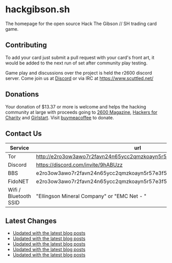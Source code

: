 # hackgibson.sh
The homepage for the open source Hack The Gibson // SH trading card game.


## Contributing

To add your card just submit a pull request with your card's front art, it would be added to the next run of set after community play testing.

Game play and discussions over the project is held the r2600 discord server. Come join us at [Discord](https://discord.com/invite/9hABUzz) or via IRC at https://www.scuttled.net/


## Donations

Your donation of $13.37 or more is welcome and helps the hacking community at large with proceeds going to [2600 Magazine](https://2600.com/), [Hackers for Charity](https://hackersforcharity.org) and [Girlstart](https://girlstart.org).  Visit [buymeacoffee](https://www.buymeacoffee.com/hackgibson.sh) to donate.


## Contact Us

Service | url
-|-
Tor | http://e2ro3ow3awo7r2favn24n65ycc2qmzkoayn5r57e3f56nvjwdcgg32ad.onion
Discord | https://discord.com/invite/9hABUzz
BBS | e2ro3ow3awo7r2favn24n65ycc2qmzkoayn5r57e3f56nvjwdcgg32ad.onion:23
FidoNET | e2ro3ow3awo7r2favn24n65ycc2qmzkoayn5r57e3f56nvjwdcgg32ad.onion:24554
Wifi / Bluetooth SSID | "Ellingson Mineral Company" or "EMC Net - <fidonet address>"

## Latest Changes
<!-- BLOG-POST-LIST:START -->
- [Updated with the latest blog posts](https://github.com/DFW2600/hackgibson.sh/commit/82f9d2d68e3122a62ff22357e97e8518b301365f)
- [Updated with the latest blog posts](https://github.com/DFW2600/hackgibson.sh/commit/cf378d45cd7805f314d76fe10743f35204bced52)
- [Updated with the latest blog posts](https://github.com/DFW2600/hackgibson.sh/commit/7d3b358c97ebc845b056826b2d8accbf5ec644db)
- [Updated with the latest blog posts](https://github.com/DFW2600/hackgibson.sh/commit/41d46d1081f72fd96c17b17598b4201f4ec23529)
- [Updated with the latest blog posts](https://github.com/DFW2600/hackgibson.sh/commit/2abd00cb8ffdf2e5c34c06fd30b1a713d2a6ef01)
<!-- BLOG-POST-LIST:END -->
